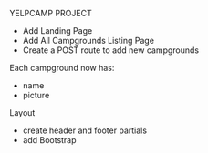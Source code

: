 YELPCAMP PROJECT

*   Add Landing Page
*   Add All Campgrounds Listing Page
*   Create a POST route to add new campgrounds

Each campground now has:
- name
- picture

Layout
- create header and footer partials
- add Bootstrap